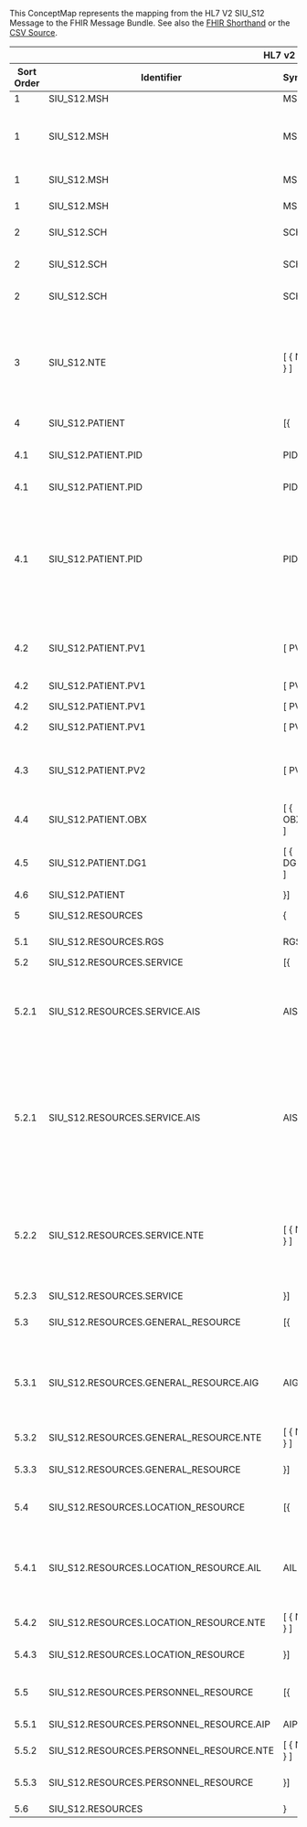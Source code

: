 
This ConceptMap represents the mapping from the HL7 V2 SIU_S12 Message to the FHIR Message Bundle. See also the <a href='https://github.com/HL7/v2-to-fhir/blob/master/tank/Message SIU_S12 to Bundle.fsh'>FHIR Shorthand</a> or the <a href='https://github.com/HL7/v2-to-fhir/blob/master/mappings/messages/HL7 Message - FHIR R4_ SIU-S12 - Sheet1.csv'>CSV Source</a>.
<table class='grid'><thead>
<tr><th colspan='6'>HL7 v2</th><th colspan='3'>Condition (IF True, args)</th><th colspan='3'>HL7 FHIR</th><th rowspan='2' title='Comments about the mapping'>Comments</th></tr>
<tr><th title='Rows are listed in sequence of how they appear in the v2 standard. The first column, Sort Order, provides a sort order that can re-create the original v2 standard sequence in case one opts to re-sort/filter the rows.'>Sort Order</th><th title='Contains an xml/json like path using the HL7 v2 XML approach of [MessageStructure].[GroupName or CHOICE].[SegmentName] where there may be multiple Group Names in play.'>Identifier</th><th title='Contains the first column of the Message Structure Table in the base standard.'>Syntax</th><th title='The formal name of the segment or group.'>Name</th><th title='The min cardinality expressed numerically.'>Cardinality - Min</th><td style='border-right: 2px' title='The max cardinality expressed numerically.'>Cardinality - Max</td><th title='Condition in an easy to read syntax (Computable ANTLR)'>Computable ANTLR</th><th title='Condition in FHIRPath Notation'>Computable FHIRPath</th><td style='border-right: 2px' title='Condition expressed in narrative form'>Narrative</td><th title='The FHIR resource that is the main resource that the v2 segment will map to.'>Primary Target</th><th title='The URL to the Segment Map that is to be used for the segment in this message structure in this location.'>Segment Map</th><th title='Defines for the Primary Target resource which resource.id it needs to reference.'>References</th></tr></thead>
<tbody>
<tr><td>1</td><td>SIU_S12.MSH</td><td>MSH</td><td>Message Header</td><td>1</td><td style='border-right: 2px'>1</td><td></td><td></td><td style='border-right: 2px'></td><td><a href='https://hl7.org/fhir/R4/bundle.html'>Bundle</a></td><td><a href='ConceptMap-segment-msh-to-bundle.html'>MSH[Bundle]</a></td><td></td><td></td></tr>
<tr><td>1</td><td>SIU_S12.MSH</td><td>MSH</td><td>Message Header</td><td>1</td><td style='border-right: 2px'>1</td><td></td><td></td><td style='border-right: 2px'></td><td><a href='https://hl7.org/fhir/R4/messageheader.html'>MessageHeader</a></td><td><a href='ConceptMap-segment-msh-to-messageheader.html'>MSH[MessageHeader]</a></td><td></td><td>Processing of the MSH segment results in the creation of a new MessageHeader resource</td></tr>
<tr><td>1</td><td>SIU_S12.MSH</td><td>MSH</td><td>Message Header</td><td>1</td><td style='border-right: 2px'>1</td><td></td><td></td><td style='border-right: 2px'></td><td><a href='https://hl7.org/fhir/R4/provenance.html'>Provenance</a></td><td><a href='ConceptMap-segment-msh-source-to-provenance.html'>MSH[Provenance-Source]</a></td><td>Provenance[1].target.reference=Bundle.id; Provenance[1].target.reference=MessageHeader[1].id</td><td>.</td></tr>
<tr><td>1</td><td>SIU_S12.MSH</td><td>MSH</td><td>Message Header</td><td>1</td><td style='border-right: 2px'>1</td><td></td><td></td><td style='border-right: 2px'></td><td><a href='https://hl7.org/fhir/R4/provenance.html'>Provenance</a></td><td><a href='ConceptMap-segment-msh-transformation-to-provenance.html'>MSH[Provenance-Transformation]</a></td><td>Provenance[2].target.reference=Bundle.id</td><td></td></tr>
<tr><td>2</td><td>SIU_S12.SCH</td><td>SCH</td><td>Schedule Activity Information</td><td>1</td><td style='border-right: 2px'>1</td><td></td><td></td><td style='border-right: 2px'></td><td><a href='https://hl7.org/fhir/R4/appointment.html'>Appointment</a></td><td><a href='ConceptMap-segment-sch-to-appointment.html'>SCH[Appointment]</a></td><td>Appointment.participant.actor=Patient[1].id</td><td></td></tr>
<tr><td>2</td><td>SIU_S12.SCH</td><td>SCH</td><td>Schedule Activity Information</td><td>1</td><td style='border-right: 2px'>1</td><td>IF SCH-26 or SCH-27 VALUED</td><td></td><td style='border-right: 2px'></td><td><a href='https://hl7.org/fhir/R4/servicerequest.html'>ServiceRequest</a></td><td><a href='ConceptMap-segment-sch-to-servicerequest.html'>SCH[ServiceRequest]</a></td><td>Appointment[1].basedOn=ServiceRequest[1..n].id
ServiceRequest[1..n].subject=Patient[1].id</td><td></td></tr>
<tr><td>2</td><td>SIU_S12.SCH</td><td>SCH</td><td>Schedule Activity Information</td><td>1</td><td style='border-right: 2px'>1</td><td></td><td></td><td style='border-right: 2px'></td><td><a href='https://hl7.org/fhir/R4/provenance.html'>Provenance</a></td><td><a href='ConceptMap-segment-sch-to-provenance.html'>SCH[Provenance]</a></td><td></td><td></td></tr>
<tr><td>3</td><td>SIU_S12.NTE</td><td>[ { NTE } ]</td><td>Notes and Comments</td><td>0</td><td style='border-right: 2px'>-1</td><td></td><td></td><td style='border-right: 2px'></td><td><a href='https://hl7.org/fhir/R4/appointment.html'>Appointment</a></td><td><a href='ConceptMap-segment-nte-comment-to-appointment.html'>NTE[Appointment-Comment]</a></td><td>Appointment.participant.actor=Patient[1].id</td><td>Because multiple NTE segments in a message all need to map to a single Appointment.comment element, the content of the NTEs will need to be concatenated together in R4</td></tr>
<tr><td>4</td><td>SIU_S12.PATIENT</td><td>[{</td><td>--- PATIENT begin</td><td>0</td><td style='border-right: 2px'>-1</td><td></td><td></td><td style='border-right: 2px'></td><td></td><td></td><td></td><td></td></tr>
<tr><td>4.1</td><td>SIU_S12.PATIENT.PID</td><td>PID</td><td>Patient Identification</td><td>1</td><td style='border-right: 2px'>1</td><td></td><td></td><td style='border-right: 2px'></td><td><a href='https://hl7.org/fhir/R4/patient.html'>Patient</a></td><td><a href='ConceptMap-segment-pid-to-patient.html'>PID[Patient]</a></td><td></td><td>Processing of the PID segment results in the creation of a new Patient resource</td></tr>
<tr><td>4.1</td><td>SIU_S12.PATIENT.PID</td><td>PID</td><td>Patient Identification</td><td>1</td><td style='border-right: 2px'>1</td><td></td><td></td><td style='border-right: 2px'></td><td><a href='https://hl7.org/fhir/R4/appointment.html'>Appointment</a></td><td><a href='ConceptMap-segment-pid-to-appointment.html'>PID[Appointment]</a></td><td>Appointment.participant.actor=Patient[1].id</td><td></td></tr>
<tr><td>4.1</td><td>SIU_S12.PATIENT.PID</td><td>PID</td><td>Patient Identification</td><td>1</td><td style='border-right: 2px'>1</td><td>IF PID-33 AND PID-34 VALUED</td><td></td><td style='border-right: 2px'>One  may drop PID-33 from the condition if PID-34 Last Update Facility is still sufficient without a date.</td><td><a href='https://hl7.org/fhir/R4/provenance.html'>Provenance</a></td><td><a href='ConceptMap-segment-pid-patient-to-provenance.html'>PID[Provenance-Patient]</a></td><td>Provenance.target.reference=Patient[1].id</td><td></td></tr>
<tr><td>4.2</td><td>SIU_S12.PATIENT.PV1</td><td>[ PV1 ]</td><td>Patient Visit</td><td>0</td><td style='border-right: 2px'>1</td><td></td><td></td><td style='border-right: 2px'></td><td><a href='https://hl7.org/fhir/R4/encounter.html'>Encounter</a></td><td><a href='ConceptMap-segment-pv1-to-encounter.html'>PV1[Encounter]</a></td><td>Encounter[1].subject.reference=Patient[1].id</td><td>Processing of the PV1 segment results in the creation of a new Encounter resource</td></tr>
<tr><td>4.2</td><td>SIU_S12.PATIENT.PV1</td><td>[ PV1 ]</td><td>Patient Visit</td><td>0</td><td style='border-right: 2px'>1</td><td>IF PV1-43 VALUED</td><td></td><td style='border-right: 2px'></td><td><a href='#broken'><span style='font-weight: bold; color: red'>EncounterHistory</span></a></td><td><a href='ConceptMap-segment-pv1-to-encounterhistory.html'>PV1[EncounterHistory]</a></td><td>EncounterHistory.subject.reference=Patient[1].id</td><td></td></tr>
<tr><td>4.2</td><td>SIU_S12.PATIENT.PV1</td><td>[ PV1 ]</td><td>Patient Visit</td><td>0</td><td style='border-right: 2px'>1</td><td></td><td></td><td style='border-right: 2px'></td><td><a href='https://hl7.org/fhir/R4/patient.html'>Patient</a></td><td><a href='ConceptMap-segment-pv1-to-patient.html'>PV1[Patient]</a></td><td></td><td></td></tr>
<tr><td>4.2</td><td>SIU_S12.PATIENT.PV1</td><td>[ PV1 ]</td><td>Patient Visit</td><td>0</td><td style='border-right: 2px'>1</td><td>IF PV1-20 VALUE</td><td></td><td style='border-right: 2px'></td><td><a href='https://hl7.org/fhir/R4/coverage.html'>Coverage</a></td><td><a href='ConceptMap-segment-pv1-to-coverage.html'>PV1[Coverage]</a></td><td>Coverage.beneficiary.reference=Patient[1].id</td><td></td></tr>
<tr><td>4.3</td><td>SIU_S12.PATIENT.PV2</td><td>[ PV2 ] </td><td>Patient Visit - Additional Info</td><td>0</td><td style='border-right: 2px'>1</td><td></td><td></td><td style='border-right: 2px'></td><td><a href='https://hl7.org/fhir/R4/encounter.html'>Encounter</a></td><td><a href='ConceptMap-segment-pv2-to-encounter.html'>PV2[Encounter]</a></td><td>Encounter.subject=Patient[1].id</td><td>Incorporate PV2 content into the Encounter created from the PV1 segment.</td></tr>
<tr><td>4.4</td><td>SIU_S12.PATIENT.OBX</td><td>[ { OBX } ]</td><td>Observation/Result</td><td>0</td><td style='border-right: 2px'>-1</td><td></td><td></td><td style='border-right: 2px'></td><td><a href='https://hl7.org/fhir/R4/observation.html'>Observation</a></td><td><a href='ConceptMap-segment-obx-to-observation.html'>OBX[Observation]</a></td><td>Observation.subject=Patient[1].id</td><td></td></tr>
<tr><td>4.5</td><td>SIU_S12.PATIENT.DG1</td><td>[ { DG1 } ]</td><td>Diagnosis</td><td>0</td><td style='border-right: 2px'>-1</td><td></td><td></td><td style='border-right: 2px'>If in context of the patient</td><td><a href='https://hl7.org/fhir/R4/condition.html'>Condition</a></td><td><a href='ConceptMap-segment-dg1-to-condition.html'>DG1[Condition]</a></td><td>Condition[1].subject.reference=Patient[1].id</td><td>Processing of the DG1 segment results in the creation of a new Condition resource</td></tr>
<tr><td>4.6</td><td>SIU_S12.PATIENT</td><td>}]</td><td>--- PATIENT end</td><td>0</td><td style='border-right: 2px'>-1</td><td></td><td></td><td style='border-right: 2px'></td><td></td><td></td><td></td><td></td></tr>
<tr><td>5</td><td>SIU_S12.RESOURCES</td><td>{</td><td>--- RESOURCES begin RGS</td><td>1</td><td style='border-right: 2px'>-1</td><td></td><td></td><td style='border-right: 2px'></td><td></td><td></td><td></td><td></td></tr>
<tr><td>5.1</td><td>SIU_S12.RESOURCES.RGS</td><td>RGS</td><td>Resource Group Segment </td><td>1</td><td style='border-right: 2px'>1</td><td></td><td></td><td style='border-right: 2px'></td><td></td><td></td><td></td><td></td></tr>
<tr><td>5.2</td><td>SIU_S12.RESOURCES.SERVICE</td><td>[{</td><td>--- SERVICE begin AIS</td><td>0</td><td style='border-right: 2px'>-1</td><td></td><td></td><td style='border-right: 2px'></td><td></td><td></td><td></td><td></td></tr>
<tr><td>5.2.1</td><td>SIU_S12.RESOURCES.SERVICE.AIS</td><td>AIS</td><td>Appointment Information - Service</td><td>1</td><td style='border-right: 2px'>1</td><td></td><td></td><td style='border-right: 2px'>Determine which AIS populates Appointment if there is more than one AIS.</td><td><a href='https://hl7.org/fhir/R4/appointment.html'>Appointment</a></td><td><a href='ConceptMap-segment-ais-to-appointment.html'>AIS[Appointment]</a></td><td></td><td></td></tr>
<tr><td>5.2.1</td><td>SIU_S12.RESOURCES.SERVICE.AIS</td><td>AIS</td><td>Appointment Information - Service</td><td>1</td><td style='border-right: 2px'>1</td><td>IF SCH-26 IS VALUED OR SCH-27 IS VALUED</td><td></td><td style='border-right: 2px'></td><td><a href='https://hl7.org/fhir/R4/servicerequest.html'>ServiceRequest</a></td><td><a href='ConceptMap-segment-ais-to-servicerequest.html'>AIS[ServiceRequest]</a></td><td></td><td>Note that each ServiceRequest being created includes data from SCH segment.
If SCH-26 and SCH-27 repeat, then the implementer needs to determine how to align this with potentially repeating AIS segments.</td></tr>
<tr><td>5.2.2</td><td>SIU_S12.RESOURCES.SERVICE.NTE</td><td>[ { NTE } ]</td><td>Notes and Comments</td><td>0</td><td style='border-right: 2px'>-1</td><td></td><td></td><td style='border-right: 2px'>Determine which AIS populates Appointment if there is more than one AIS.</td><td><a href='https://hl7.org/fhir/R4/appointment.html'>Appointment</a></td><td><a href='ConceptMap-segment-nte-comment-to-appointment.html'>NTE[Appointment-Comment]</a></td><td>Appointment.participant.actor=Patient[1].id</td><td>Because multiple NTE segments in a message all need to map to a single Appointment.comment element, the content of the NTEs will need to be concatenated together in R4</td></tr>
<tr><td>5.2.3</td><td>SIU_S12.RESOURCES.SERVICE</td><td>}]</td><td>--- SERVICE end</td><td>0</td><td style='border-right: 2px'>-1</td><td></td><td></td><td style='border-right: 2px'></td><td></td><td></td><td></td><td></td></tr>
<tr><td>5.3</td><td>SIU_S12.RESOURCES.GENERAL_RESOURCE</td><td>[{</td><td>--- GENERAL_RESOURCE begin AIG</td><td>0</td><td style='border-right: 2px'>-1</td><td></td><td></td><td style='border-right: 2px'></td><td></td><td></td><td></td><td></td></tr>
<tr><td>5.3.1</td><td>SIU_S12.RESOURCES.GENERAL_RESOURCE.AIG</td><td>AIG</td><td>Appointment Information - General Resource</td><td>1</td><td style='border-right: 2px'>1</td><td></td><td></td><td style='border-right: 2px'>Determine which AIG populates Appointment if there is more than one AIG.</td><td><a href='https://hl7.org/fhir/R4/appointment.html'>Appointment</a></td><td><a href='ConceptMap-segment-aig-to-appointment.html'>AIG[Appointment]</a></td><td></td><td></td></tr>
<tr><td>5.3.2</td><td>SIU_S12.RESOURCES.GENERAL_RESOURCE.NTE</td><td>[ { NTE } ]</td><td>Notes and Comments</td><td>0</td><td style='border-right: 2px'>-1</td><td></td><td></td><td style='border-right: 2px'></td><td></td><td></td><td></td><td></td></tr>
<tr><td>5.3.3</td><td>SIU_S12.RESOURCES.GENERAL_RESOURCE</td><td>}]</td><td>--- GENERAL_RESOURCE end</td><td>0</td><td style='border-right: 2px'>-1</td><td></td><td></td><td style='border-right: 2px'></td><td></td><td></td><td></td><td></td></tr>
<tr><td>5.4</td><td>SIU_S12.RESOURCES.LOCATION_RESOURCE</td><td>[{</td><td>--- LOCATION_RESOURCE begin AIL</td><td>0</td><td style='border-right: 2px'>-1</td><td></td><td></td><td style='border-right: 2px'></td><td></td><td></td><td></td><td></td></tr>
<tr><td>5.4.1</td><td>SIU_S12.RESOURCES.LOCATION_RESOURCE.AIL</td><td>AIL</td><td>Appointment Information - Location Resource</td><td>1</td><td style='border-right: 2px'>-1</td><td></td><td></td><td style='border-right: 2px'>Determine which AIL populates Appointment if there is more than one AIL.</td><td><a href='https://hl7.org/fhir/R4/appointment.html'>Appointment</a></td><td><a href='ConceptMap-segment-ail-to-appointment.html'>AIL[Appointment]</a></td><td></td><td></td></tr>
<tr><td>5.4.2</td><td>SIU_S12.RESOURCES.LOCATION_RESOURCE.NTE</td><td>[ { NTE } ]</td><td>Notes and Comments</td><td>0</td><td style='border-right: 2px'>-1</td><td></td><td></td><td style='border-right: 2px'></td><td></td><td></td><td></td><td></td></tr>
<tr><td>5.4.3</td><td>SIU_S12.RESOURCES.LOCATION_RESOURCE</td><td>}]</td><td>--- LOCATION_RESOURCE end</td><td>0</td><td style='border-right: 2px'>-1</td><td></td><td></td><td style='border-right: 2px'></td><td></td><td></td><td></td><td></td></tr>
<tr><td>5.5</td><td>SIU_S12.RESOURCES.PERSONNEL_RESOURCE</td><td>[{</td><td>--- PERSONNEL_RESOURCE begin AIP</td><td>0</td><td style='border-right: 2px'>-1</td><td></td><td></td><td style='border-right: 2px'></td><td></td><td></td><td></td><td></td></tr>
<tr><td>5.5.1</td><td>SIU_S12.RESOURCES.PERSONNEL_RESOURCE.AIP</td><td>AIP</td><td>Appointment Information - Personnel Resource</td><td>1</td><td style='border-right: 2px'>-1</td><td></td><td></td><td style='border-right: 2px'></td><td><a href='https://hl7.org/fhir/R4/appointment.html'>Appointment</a></td><td><a href='ConceptMap-segment-aip-to-appointment.html'>AIP[Appointment]</a></td><td></td><td></td></tr>
<tr><td>5.5.2</td><td>SIU_S12.RESOURCES.PERSONNEL_RESOURCE.NTE</td><td>[ { NTE } ]</td><td>Notes and Comments</td><td>0</td><td style='border-right: 2px'>-1</td><td></td><td></td><td style='border-right: 2px'></td><td></td><td></td><td></td><td></td></tr>
<tr><td>5.5.3</td><td>SIU_S12.RESOURCES.PERSONNEL_RESOURCE</td><td>}]</td><td>--- PERSONNEL_RESOURCE end</td><td>0</td><td style='border-right: 2px'>-1</td><td></td><td></td><td style='border-right: 2px'></td><td></td><td></td><td></td><td></td></tr>
<tr><td>5.6</td><td>SIU_S12.RESOURCES</td><td>}</td><td>--- RESOURCES end</td><td>1</td><td style='border-right: 2px'>-1</td><td></td><td></td><td style='border-right: 2px'></td><td></td><td></td><td></td><td></td></tr>
</tbody>
</table>

